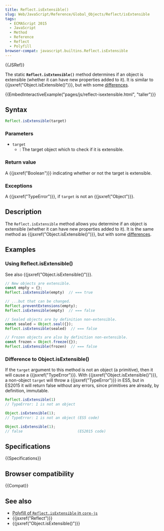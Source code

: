 ```yaml
---
title: Reflect.isExtensible()
slug: Web/JavaScript/Reference/Global_Objects/Reflect/isExtensible
tags:
  - ECMAScript 2015
  - JavaScript
  - Method
  - Reference
  - Reflect
  - Polyfill
browser-compat: javascript.builtins.Reflect.isExtensible
---
```

{{JSRef}}

The static
**`Reflect.isExtensible()`** method determines if an object is
extensible (whether it can have new properties added to it). It is similar to
{{jsxref("Object.isExtensible()")}}, but with some [differences](#difference_to_object.isextensible).

{{EmbedInteractiveExample("pages/js/reflect-isextensible.html", "taller")}}

## Syntax

```js
Reflect.isExtensible(target)
```

### Parameters

- `target`
  - : The target object which to check if it is extensible.

### Return value

A {{jsxref("Boolean")}} indicating whether or not the target is extensible.

### Exceptions

A {{jsxref("TypeError")}}, if `target` is not an {{jsxref("Object")}}.

## Description

The `Reflect.isExtensible` method allows you determine if an object is
extensible (whether it can have new properties added to it). It is the same method as
{{jsxref("Object.isExtensible()")}}, but with some [differences](#difference_to_object.isextensible).

## Examples

### Using Reflect.isExtensible()

See also {{jsxref("Object.isExtensible()")}}.

```js
// New objects are extensible.
const empty = {};
Reflect.isExtensible(empty)  // === true

// ...but that can be changed.
Reflect.preventExtensions(empty);
Reflect.isExtensible(empty)  // === false

// Sealed objects are by definition non-extensible.
const sealed = Object.seal({});
Reflect.isExtensible(sealed)  // === false

// Frozen objects are also by definition non-extensible.
const frozen = Object.freeze({});
Reflect.isExtensible(frozen)  // === false
```

### Difference to Object.isExtensible()

If the `target` argument to this method is not an object (a
primitive), then it will cause a {{jsxref("TypeError")}}. With
{{jsxref("Object.isExtensible()")}}, a non-object `target` will throw a {{jsxref("TypeError")}} in ES5,
but in ES2015 it will return false without any errors, since primitives are already, by definition, immutable.

```js
Reflect.isExtensible(1)
// TypeError: 1 is not an object

Object.isExtensible(1);
// TypeError: 1 is not an object (ES5 code)

Object.isExtensible(1);
// false                         (ES2015 code)
```

## Specifications

{{Specifications}}

## Browser compatibility

{{Compat}}

## See also

- [Polyfill of `Reflect.isExtensible` in `core-js`](https://github.com/zloirock/core-js#ecmascript-reflect)
- {{jsxref("Reflect")}}
- {{jsxref("Object.isExtensible()")}}
